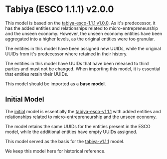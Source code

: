 # Tabiya (ESCO 1.1.1) v2.0.0

This model is based on the [tabiya-esco-1.1.1 v1.0.0](../tabiya-esco-1.1.1%20v1.0.0).
As it's predecessor, it has the added entities and relationships related to micro-entrepreneurship and the unseen economy. However, the unseen economy entities have been aggregated into a higher levels, as the original entities were too granular.

The entities in this model have been assigned new UUIDs, while the original UUIDs from it's predecessor where retained in their history.

The entities in this model have UUIDs that have been released to third parties and must not be changed. When importing this model, it is essential that entities retain their UUIDs.

This model should be imported as a **base model**.

## Initial Model

The [initial](./initial) model is essentially the [tabiya-esco-v1.1.1](../tabiya-esco-v1.1.1) with added entities and relationships related to micro-entrepreneurship and the unseen economy.

The model retains the same UUIDs for the entities present in the ESCO model, while the additional entities have empty UUIDs assigned.

This model served as the basis for the [tabiya-v1.1.1](./) model.

We keep this model here for historical reference.